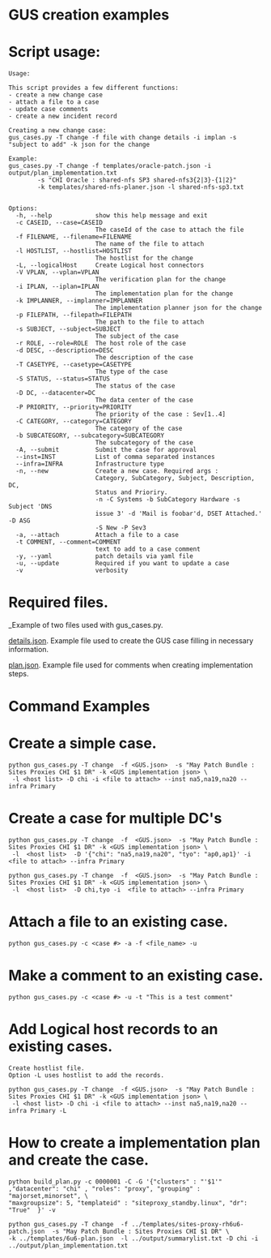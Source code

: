 
# GUS creation examples

# Script usage:

	Usage:

    This script provides a few different functions:
    - create a new change case
    - attach a file to a case
    - update case comments
    - create a new incident record

    Creating a new change case:
    gus_cases.py -T change -f file with change details -i implan -s "subject to add" -k json for the change

    Example:
    gus_cases.py -T change -f templates/oracle-patch.json -i output/plan_implementation.txt
            -s "CHI Oracle : shared-nfs SP3 shared-nfs3{2|3}-{1|2}"
            -k templates/shared-nfs-planer.json -l shared-nfs-sp3.txt


	Options:
	  -h, --help            show this help message and exit
	  -c CASEID, --case=CASEID
	                        The caseId of the case to attach the file
	  -f FILENAME, --filename=FILENAME
	                        The name of the file to attach
	  -l HOSTLIST, --hostlist=HOSTLIST
	                        The hostlist for the change
	  -L, --logicalHost     Create Logical host connectors
	  -V VPLAN, --vplan=VPLAN
	                        The verification plan for the change
	  -i IPLAN, --iplan=IPLAN
	                        The implementation plan for the change
	  -k IMPLANNER, --implanner=IMPLANNER
	                        The implementation planner json for the change
	  -p FILEPATH, --filepath=FILEPATH
	                        The path to the file to attach
	  -s SUBJECT, --subject=SUBJECT
	                        The subject of the case
	  -r ROLE, --role=ROLE  The host role of the case
	  -d DESC, --description=DESC
	                        The description of the case
	  -T CASETYPE, --casetype=CASETYPE
	                        The type of the case
	  -S STATUS, --status=STATUS
	                        The status of the case
	  -D DC, --datacenter=DC
	                        The data center of the case
	  -P PRIORITY, --priority=PRIORITY
	                        The priority of the case : Sev[1..4]
	  -C CATEGORY, --category=CATEGORY
	                        The category of the case
	  -b SUBCATEGORY, --subcategory=SUBCATEGORY
	                        The subcategory of the case
	  -A, --submit          Submit the case for approval
	  --inst=INST           List of comma separated instances
	  --infra=INFRA         Infrastructure type
	  -n, --new             Create a new case. Required args :
	                        Category, SubCategory, Subject, Description, DC,
	                        Status and Prioriry.
	                        -n -C Systems -b SubCategory Hardware -s Subject 'DNS
	                        issue 3' -d 'Mail is foobar'd, DSET Attached.' -D ASG
	                        -S New -P Sev3
	  -a, --attach          Attach a file to a case
	  -t COMMENT, --comment=COMMENT
	                        text to add to a case comment
	  -y, --yaml            patch details via yaml file
	  -u, --update          Required if you want to update a case
	  -v                    verbosity

# Required files. 

_Example of two files used with gus_cases.py.

[details.json](../Examples/details_example.json). Example file used to create the GUS case filling in necessary information.

[plan.json](../Examples/implementation_example.json). Example file used for comments when creating implementation steps. 

# Command Examples

# Create a simple case. 

	python gus_cases.py -T change  -f <GUS.json>  -s "May Patch Bundle : Sites Proxies CHI $1 DR" -k <GUS implementation json> \
	 -l <host list> -D chi -i <file to attach> --inst na5,na19,na20 --infra Primary

# Create a case for multiple DC's

	python gus_cases.py -T change  -f  <GUS.json>  -s "May Patch Bundle : Sites Proxies CHI $1 DR" -k <GUS implementation json> \
	 -l  <host list>  -D '{"chi": "na5,na19,na20", "tyo": "ap0,ap1}' -i  <file to attach> --infra Primary
	
	python gus_cases.py -T change  -f  <GUS.json>  -s "May Patch Bundle : Sites Proxies CHI $1 DR" -k <GUS implementation json> \
	 -l  <host list>  -D chi,tyo -i  <file to attach> --infra Primary

# Attach a file to an existing case. 

	python gus_cases.py -c <case #> -a -f <file_name> -u 
	
# Make a comment to an existing case.

	python gus_cases.py -c <case #> -u -t "This is a test comment"

# Add Logical host records to an existing cases. 

	Create hostlist file.
	Option -L uses hostlist to add the records. 
	 
	python gus_cases.py -T change  -f <GUS.json>  -s "May Patch Bundle : Sites Proxies CHI $1 DR" -k <GUS implementation json> \
	 -l <host list> -D chi -i <file to attach> --inst na5,na19,na20 --infra Primary -L 

# How to create a implementation plan and create the case. 

	python build_plan.py -c 0000001 -C -G '{"clusters" : "'$1'" ,"datacenter": "chi" , "roles": "proxy", "grouping" : "majorset,minorset", \
	"maxgroupsize": 5, "templateid" : "siteproxy_standby.linux", "dr": "True"  }' -v
	
	python gus_cases.py -T change  -f ../templates/sites-proxy-rh6u6-patch.json  -s "May Patch Bundle : Sites Proxies CHI $1 DR" \
	-k ../templates/6u6-plan.json  -l ../output/summarylist.txt -D chi -i ../output/plan_implementation.txt



